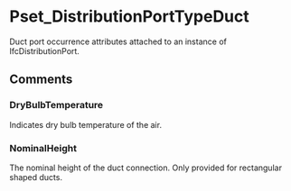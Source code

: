 # Pset_DistributionPortTypeDuct

Duct port occurrence attributes attached to an instance of IfcDistributionPort.<!-- end of definition -->


## Comments

### DryBulbTemperature

Indicates dry bulb temperature of the air.

### NominalHeight

The nominal height of the duct connection. Only provided for rectangular shaped ducts.

